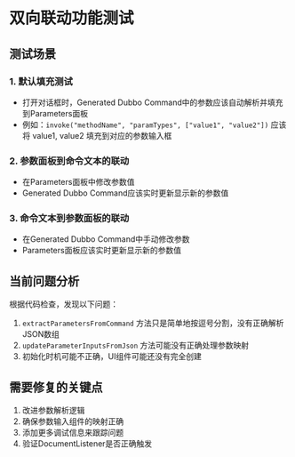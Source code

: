 # 双向联动功能测试

## 测试场景

### 1. 默认填充测试
- 打开对话框时，Generated Dubbo Command中的参数应该自动解析并填充到Parameters面板
- 例如：`invoke("methodName", "paramTypes", ["value1", "value2"])` 应该将 value1, value2 填充到对应的参数输入框

### 2. 参数面板到命令文本的联动
- 在Parameters面板中修改参数值
- Generated Dubbo Command应该实时更新显示新的参数值

### 3. 命令文本到参数面板的联动
- 在Generated Dubbo Command中手动修改参数
- Parameters面板应该实时更新显示新的参数值

## 当前问题分析

根据代码检查，发现以下问题：

1. `extractParametersFromCommand` 方法只是简单地按逗号分割，没有正确解析JSON数组
2. `updateParameterInputsFromJson` 方法可能没有正确处理参数映射
3. 初始化时机可能不正确，UI组件可能还没有完全创建

## 需要修复的关键点

1. 改进参数解析逻辑
2. 确保参数输入组件的映射正确
3. 添加更多调试信息来跟踪问题
4. 验证DocumentListener是否正确触发